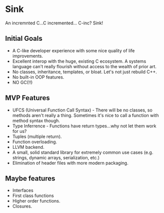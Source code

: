 # Sink
An incremnted C...C incremented... C-inc? Sink!

## Initial Goals
- A C-like developer experience with some nice quality of life improvements.
- Excellent interop with the huge, existing C ecosystem. A systems language can't really flourish without access to the wealth of prior art.
- No classes, inheritance, templates, or bloat. Let's not just rebuild C++.
- No built-in OOP features.
- NO GC(!!)

## MVP Features
- UFCS (Universal Function Call Syntax) - There will be no classes, so methods aren't really a thing. Sometimes it's nice to call a function with method syntax though.
- Type Inferrence - Functions have return types...why not let them work for us?
- Tuples (multiple return).
- Function overloading.
- LLVM backend.
- A small, solid standard library for extremely common use cases (e.g. strings, dynamic arrays, serialization, etc.)
- Elimination of header files with more modern packaging.

## Maybe features
- Interfaces
- First class functions
- Higher order functions.
- Closures.
